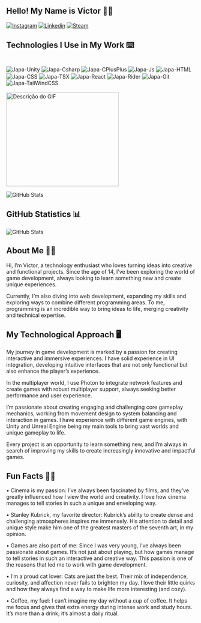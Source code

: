 ## Hello! My Name is Victor 🖐🏻

[![Instagram](https://img.shields.io/badge/Instagram-E4405F?style=for-the-badge&logo=instagram&logoColor=white)](https://www.instagram.com/vito0r___/)
[![Linkedin](https://img.shields.io/badge/LinkedIn-0077B5?style=for-the-badge&logo=linkedin&logoColor=white)](https://www.linkedin.com/in/victorguilhermesantos/)
[![Steam](https://img.shields.io/badge/Steam-000000?style=for-the-badge&logo=steam&logoColor=white)](https://steamcommunity.com/profiles/76561197992661437/)


## Technologies I Use in My Work ⌨️
<div style="display: inline_block"><br>
  <img align="center" alt="Japa-Unity"src="https://img.shields.io/badge/Unity-100000?style=for-the-badge&logo=unity&logoColor=white" />
  <img align="center" alt="Japa-Csharp" src="https://img.shields.io/badge/C%23-239120?style=for-the-badge&logo=c-sharp&logoColor=whiteg">
  <img align="center" alt="Japa-CPlusPlus" src="https://img.shields.io/badge/C%2B%2B-00599C?style=for-the-badge&logo=c%2B%2B&logoColor=white"/>  
  <img align="center" alt="Japa-Js"src="https://img.shields.io/badge/JavaScript-F7DF1E?style=for-the-badge&logo=javascript&logoColor=black">
  <img align="center" alt="Japa-HTML"src="https://img.shields.io/badge/HTML-239120?style=for-the-badge&logo=html5&logoColor=white">
  <img align="center" alt="Japa-CSS"  src="https://img.shields.io/badge/CSS-239120?&style=for-the-badge&logo=css3&logoColor=white">
  <img align="center" alt="Japa-TSX" src="https://img.shields.io/badge/TypeScript-007ACC?style=for-the-badge&logo=typescript&logoColor=white">
  <img align="center" alt="Japa-React" src="https://img.shields.io/badge/React_Native-20232A?style=for-the-badge&logo=react&logoColor=61DAFB">
  <img align="center" alt="Japa-Rider" src="https://img.shields.io/badge/Rider-000000?style=for-the-badge&logo=Rider&logoColor=white">
  <img align="center" alt="Japa-Git" src="https://img.shields.io/badge/GIT-E44C30?style=for-the-badge&logo=git&logoColor=white">
  <img align="center" alt="Japa-TailWindCSS" src="https://img.shields.io/badge/Tailwind_CSS-38B2AC?style=for-the-badge&logo=tailwind-css&logoColor=white">


   
</div>

</br>

<img src="src/laptop.gif" alt="Descrição do GIF" width="300" height="250"/>


![GitHub Stats](https://github-readme-stats.vercel.app/api/top-langs/?username=VictorGuilherme12&theme=shades-of-purple&show_icons=true&hide_border=true&count_private=true)


## GitHub Statistics 📊

![GitHub Stats](https://github-readme-stats.vercel.app/api?username=VictorGuilherme12&theme=shades-of-purple&show_icons=true&hide_border=true&count_private=true)


<div>

  </div>

  <div style="display: inline_block"></div>

  ## About Me 👋🏻
  
 Hi, I’m Victor, a technology enthusiast who loves turning ideas into creative and functional projects. Since the age of 14, I’ve been exploring the world of game development, always looking to learn something new and create unique experiences.

Currently, I’m also diving into web development, expanding my skills and exploring ways to combine different programming areas. To me, programming is an incredible way to bring ideas to life, merging creativity and technical expertise.

<div style="display: inline_block"></div>


 ##  My Technological Approach 🖥️

My journey in game development is marked by a passion for creating interactive and immersive experiences. I have solid experience in UI integration, developing intuitive interfaces that are not only functional but also enhance the player’s experience.

In the multiplayer world, I use Photon to integrate network features and create games with robust multiplayer support, always seeking better performance and user experience.

I’m passionate about creating engaging and challenging core gameplay mechanics, working from movement design to system balancing and interaction in games. I have experience with different game engines, with Unity and Unreal Engine being my main tools to bring vast worlds and unique gameplay to life.

Every project is an opportunity to learn something new, and I’m always in search of improving my skills to create increasingly innovative and impactful games.


<div style="display: inline_block"></div>

## Fun Facts 🎥🐾

•  Cinema is my passion: I’ve always been fascinated by films, and they’ve greatly influenced how I view the world and creativity. I love how cinema manages to tell stories in such a unique and enveloping way.

•  Stanley Kubrick, my favorite director: Kubrick’s ability to create dense and challenging atmospheres inspires me immensely. His attention to detail and unique style make him one of the greatest masters of the seventh art, in my opinion.

•  Games are also part of me: Since I was very young, I’ve always been passionate about games. It’s not just about playing, but how games manage to tell stories in such an interactive and creative way. This passion is one of the reasons that led me to work with game development.

•  I’m a proud cat lover: Cats are just the best. Their mix of independence, curiosity, and affection never fails to brighten my day. I love their little quirks and how they always find a way to make life more interesting (and cozy).

•  Coffee, my fuel: I can’t imagine my day without a cup of coffee. It helps me focus and gives that extra energy during intense work and study hours. It’s more than a drink; it’s almost a daily ritual.


